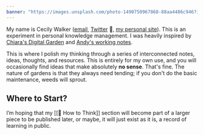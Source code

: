 ```yaml
---
banner: "https://images.unsplash.com/photo-1490750967868-88aa4486c946?ixid=MnwxMjA3fDB8MHxwaG90by1wYWdlfHx8fGVufDB8fHx8&ixlib=rb-1.2.1&auto=format&fit=crop&w=3750&q=80"
---
```


My name is Cecily Walker ([email](6wjonkplb@relay.firefox.com), [Twitter](https://twitter.com/skeskali/) 🔏, [my personal site](cecily.info)). This is an experiment in personal knowledge management. I was heavily inspired by [Chiara's Digital Garden](https://www.craft.do/s/ByjupAMfZgN6dW) and [Andy's working notes](https://notes.andymatuschak.org/About_these_notes).

This is where I polish my thinking through a series of interconnected notes, ideas, thoughts, and resources. This is entirely for my own use, and you will occasionally find ideas that make absolutely **no sense**. That's fine. The nature of gardens is that they always need tending; if you don't do the basic maintenance, weeds will sprout.

## Where to Start?

I’m hoping that my [[🤔 How to Think]] section will become part of a larger piece to be published later, or maybe, it will just exist as it is, a record of learning in public.
